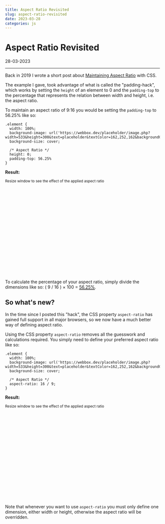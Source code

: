 ```yaml
---
title: Aspect Ratio Revisited
slug: aspect-ratio-revisited
date: 2023-03-28
categories: js
---
```


<style>
  .result {
    text-decoration-line: underline;
    text-decoration-style: double;
  }
  .example {
    width: 100%;
    background-image: url('https://webbox.dev/placeholder/image.php?width=533&height=300&text=placeholder&textColor=162,252,162&backgroundColor=34,34,34');
    background-size: cover;
  }
  .example-1 {
    height: 0;
    padding-top: 56.25%
  }
  .example-2 {
    aspect-ratio: 16 / 9;
  }
</style>

# Aspect Ratio Revisited

<p class='timestamp'><time datetime='28-03-2023'>28-03-2023</time></p>
<hr>

Back in 2019 I wrote a short post about [Maintaining Aspect Ratio](https://triss.dev/blog/2019/06/07/maintaining-aspect-ration/) with CSS. 


The example I gave, took advantage of what is called the "padding-hack", 
which works by setting the `height` of an element to 0 and the `padding-top` 
to the percentage that represents the relation between width and height, i.e. the aspect ratio.

To maintain an aspect ratio of 9:16 you would be setting the `padding-top` to 56.25% like so:

```
.element {
  width: 100%;
  background-image: url('https://webbox.dev/placeholder/image.php?width=533&height=300&text=placeholder&textColor=162,252,162&backgroundColor=34,34,34');
  background-size: cover;
  
  /* Aspect Ratio */
  height: 0;
  padding-top: 56.25%
}
```

**Result:**

<small>Resize window to see the effect of the applied aspect ratio</small>

<div class="example example-1"></div>

To calculate the percentage of your aspect ratio, simply divide the dimensions like so: ( 9 / 16 ) × 100 = <span class=result>56.25%</span>.

## So what's new?
In the time since I posted this "hack", the CSS property `aspect-ratio` has gained full support in all major browsers, 
so we now have a much better way of defining aspect ratio.

Using the CSS property `aspect-ratio` removes all the guesswork and calculations required. 
You simply need to define your preferred aspect ratio like so:

```
.element {
  width: 100%;
  background-image: url('https://webbox.dev/placeholder/image.php?width=533&height=300&text=placeholder&textColor=162,252,162&backgroundColor=34,34,34');
  background-size: cover;
  
  /* Aspect Ratio */
  aspect-ratio: 16 / 9;
}
```

**Result:**

<small>Resize window to see the effect of the applied aspect ratio</small>

<div class="example example-2"></div>

Note that whenever you want to use `aspect-ratio` you must only define one dimension, either width or height, 
otherwise the aspect ratio will be overridden.

